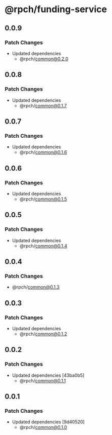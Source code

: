 # @rpch/funding-service

## 0.0.9

### Patch Changes

- Updated dependencies
  - @rpch/common@0.2.0

## 0.0.8

### Patch Changes

- Updated dependencies
  - @rpch/common@0.1.7

## 0.0.7

### Patch Changes

- Updated dependencies
  - @rpch/common@0.1.6

## 0.0.6

### Patch Changes

- Updated dependencies
  - @rpch/common@0.1.5

## 0.0.5

### Patch Changes

- Updated dependencies
  - @rpch/common@0.1.4

## 0.0.4

### Patch Changes

- @rpch/common@0.1.3

## 0.0.3

### Patch Changes

- Updated dependencies
  - @rpch/common@0.1.2

## 0.0.2

### Patch Changes

- Updated dependencies [43ba0b5]
  - @rpch/common@0.1.1

## 0.0.1

### Patch Changes

- Updated dependencies [9d40520]
  - @rpch/common@0.1.0
